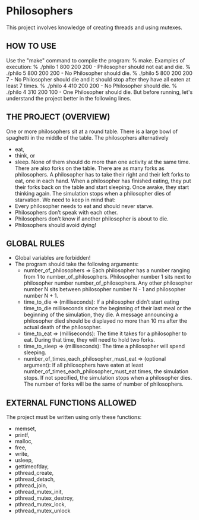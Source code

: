 # Philosophers
This project involves knowledge of creating threads and using mutexes.

## HOW TO USE ##

Use the "make" command to compile the program: % make.
Examples of execution:
% ./philo 1 800 200 200 - Philosopher should not eat and die.
% ./philo 5 800 200 200 - No Philosopher should die.
% ./philo 5 800 200 200 7 - No Philosopher should die and it should stop after they have all eaten at least 7 times.
% ./philo 4 410 200 200 - No Philosopher should die.
% ./philo 4 310 200 100 - One Philosopher should die. 
But before running, let's understand the project better in the following lines.


## THE PROJECT (OVERVIEW) ##

One or more philosophers sit at a round table. There is a large bowl of spaghetti in the middle of the table. 
The philosophers alternatively 
- eat, 
- think, or 
- sleep.
None of them should do more than one activity at the same time.
There are also forks on the table. There are as many forks as philosophers. A philosopher has to take their right and their left forks to eat, one in each hand.
When a philosopher has finished eating, they put their forks back on the table and start sleeping. Once awake, they start thinking again. The simulation stops when
a philosopher dies of starvation.
We need to keep in mind that:
- Every philosopher needs to eat and should never starve.
- Philosophers don’t speak with each other.
- Philosophers don’t know if another philosopher is about to die.
- Philosophers should avoid dying!


## GLOBAL RULES ##

- Global variables are forbidden!
- The program should take the following arguments:
    - number_of_philosophers => Each philosopher has a number ranging from 1 to number_of_philosophers. Philosopher number 1 sits next to philosopher number number_of_philosophers. Any other philosopher number N sits between philosopher number N - 1 and philosopher number N + 1.
    - time_to_die => (milliseconds): If a philosopher didn’t start eating time_to_die milliseconds since the beginning of their last meal or the beginning of the simulation, they die. A message announcing a philosopher died should be displayed no more than 10 ms after the actual death of the philosopher.
    - time_to_eat => (milliseconds): The time it takes for a philosopher to eat. During that time, they will need to hold two forks.
    - time_to_sleep => (milliseconds): The time a philosopher will spend sleeping.
    - number_of_times_each_philosopher_must_eat => (optional argument): If all philosophers have eaten at least number_of_times_each_philosopher_must_eat times, the simulation stops. If not specified, the simulation stops when a philosopher dies.
The number of forks will be the same of number of philosophers.


## EXTERNAL FUNCTIONS ALLOWED ##

The project must be written using only these functions:
- memset, 
- printf, 
- malloc, 
- free, 
- write,
- usleep, 
- gettimeofday, 
- pthread_create,
- pthread_detach, 
- pthread_join, 
- pthread_mutex_init,
- pthread_mutex_destroy, 
- pthread_mutex_lock,
- pthread_mutex_unlock
